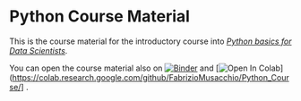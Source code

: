 # Python Course Material 

This is the course material for the introductory course into [_Python basics for Data Scientists_](https://www.fabriziomusacchio.com/teaching/python_course).  


You can open the course material also on 
[![Binder](https://mybinder.org/badge_logo.svg)](https://mybinder.org/v2/gh/FabrizioMusacchio/Python_Course/HEAD) and [![Open In Colab](https://colab.research.google.com/assets/colab-badge.svg)](https://colab.research.google.com/github/FabrizioMusacchio/Python_Course/]
.